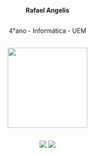 <div align="center">
  <p><strong>Rafael Angelis</strong></p>
  
  ##
  
  <p>4°ano - Informática - UEM</p>
</div>

##

<div align="center">
  <a href="https://github.com/angelisrafael">
  <img height="180em" src="https://github-readme-stats.vercel.app/api/top-langs/?username=angelisrafael&layout=compact&langs_count=7&theme=dark"/>
</div>

##

<div align="center">
<a href="https://www.linkedin.com/in/rafael-angelis-7620191a1"><img src="https://img.shields.io/badge/LinkedIn-0077B5?style=for-the-badge&logo=linkedin&logoColor=white" target="_blank"></a>
<a href = "mailto:angelisrafaelzz@gmail.com"><img src="https://img.shields.io/badge/-Gmail-%23333?style=for-the-badge&logo=gmail&logoColor=white" target ="_blank"></a>
</div>
